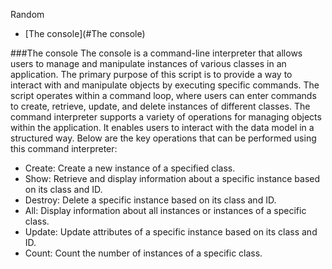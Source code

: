 Random

* [The console](#The console)

###The console 
The console is a command-line interpreter that allows users to manage and manipulate instances of various classes in an application. The primary purpose of this script is to provide a way to interact with and manipulate objects by executing specific commands. The script operates within a command loop, where users can enter commands to create, retrieve, update, and delete instances of different classes.
The command interpreter supports a variety of operations for managing objects within the application. It enables users to interact with the data model in a structured way. Below are the key operations that can be performed using this command interpreter:
* Create: Create a new instance of a specified class.
* Show: Retrieve and display information about a specific instance based on its class and ID.
* Destroy: Delete a specific instance based on its class and ID.
* All: Display information about all instances or instances of a specific class.
* Update: Update attributes of a specific instance based on its class and ID.
* Count: Count the number of instances of a specific class.

